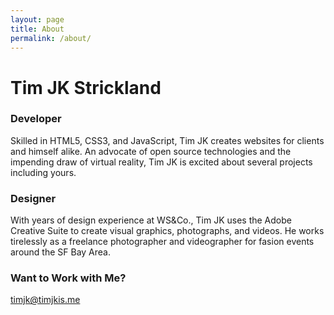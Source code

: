 ```yaml
---
layout: page
title: About
permalink: /about/
---
```


# Tim JK Strickland



### Developer
Skilled in HTML5, CSS3, and JavaScript, Tim JK creates websites for clients and himself alike. An advocate of open source technologies and the impending draw of virtual reality, Tim JK is excited about several projects including yours.

### Designer

With years of design experience at WS&Co., Tim JK uses the Adobe Creative Suite to create visual graphics, photographs, and videos. He works tirelessly as a freelance photographer and videographer for fasion events around the SF Bay Area.


### Want to Work with Me?

[timjk@timjkis.me](mailto:timjk@timjkis.me)
